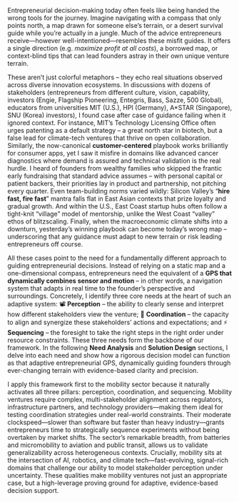 Entrepreneurial decision-making today often feels like being handed the wrong tools for the journey. Imagine navigating with a compass that only points north, a map drawn for someone else’s terrain, or a desert survival guide while you’re actually in a jungle. Much of the advice entrepreneurs receive—however well-intentioned—resembles these misfit guides. It offers a single direction (e.g. _maximize profit at all costs_), a borrowed map, or context-blind tips that can lead founders astray in their own unique venture terrain.

These aren’t just colorful metaphors – they echo real situations observed across diverse innovation ecosystems. In discussions with dozens of stakeholders (entrepreneurs from different culture, vision, capability, investors (Engie, Flagship Pioneering, Entegris, Bass, Sazze, 500 Global), educators from universities MIT (U.S.), HPI (Germany), A*STAR (Singapore), SNU (Korea) investors), I found case after case of guidance failing when it ignored context. For instance, MIT’s Technology Licensing Office often urges patenting as a default strategy – a great north star in biotech, but a false lead for climate-tech ventures that thrive on open collaboration. Similarly, the now-canonical **customer-centered** playbook works brilliantly for consumer apps, yet I saw it misfire in domains like advanced cancer diagnostics where demand is assured and technical validation is the real hurdle. I heard of founders from wealthy families who skipped the frantic early fundraising that standard advice assumes – with personal capital or patient backers, their priorities lay in product and partnership, not pitching every quarter. Even team-building norms varied wildly: Silicon Valley’s “**hire fast, fire fast**” mantra falls flat in East Asian contexts that prize loyalty and gradual growth. And within the U.S., East Coast startup hubs often follow a tight-knit “village” model of mentorship, unlike the West Coast “valley” ethos of blitzscaling. Finally, when the macroeconomic climate shifts into a downturn, yesterday’s winning playbook can become today’s wrong map – underscoring that any guidance must adapt to new terrain or risk leading entrepreneurs off course.

All these cases point to the need for a fundamentally different approach to guiding entrepreneurial decisions. Instead of relying on a static map and a one-dimensional compass, entrepreneurs need the equivalent of a **GPS that dynamically combines sensor and motion** – in other words, a navigation system that adapts in real time to the founder’s perspective and surroundings. Concretely, I identify three core needs at the heart of such an adaptive system: 📽️ **Perception** – the ability to clearly sense and interpret how different stakeholders view the venture; 🔄 **Coordination** – the capacity to align and synergize these stakeholders’ actions and expectations; and ⚡ **Sequencing** – the foresight to take the right steps in the right order under resource constraints. These three needs form the backbone of our framework. In the following **Need Analysis** and **Solution Design** sections, I delve into each need and show how a rigorous decision model can function as that adaptive entrepreneurial GPS, dynamically guiding founders through ever-changing terrain with evidence-based clarity and precision.

I apply this framework first to the mobility sector because it naturally activates all three pillars: perception, coordination, and sequencing. Mobility ventures require complex, multi-stakeholder alignment across regulators, infrastructure partners, and technology providers—making them ideal for testing coordination strategies under real-world constraints. Their moderate clockspeed—slower than software but faster than heavy industry—grants entrepreneurs time to strategically sequence experiments without being overtaken by market shifts. The sector’s remarkable breadth, from batteries and micromobility to aviation and public transit, allows us to validate generalizability across heterogeneous contexts. Crucially, mobility sits at the intersection of AI, robotics, and climate tech—fast-evolving, signal-rich domains that challenge our ability to model stakeholder perception under uncertainty. These qualities make mobility ventures not just an appropriate case, but a high-leverage proving ground for adaptive, evidence-based decision support.